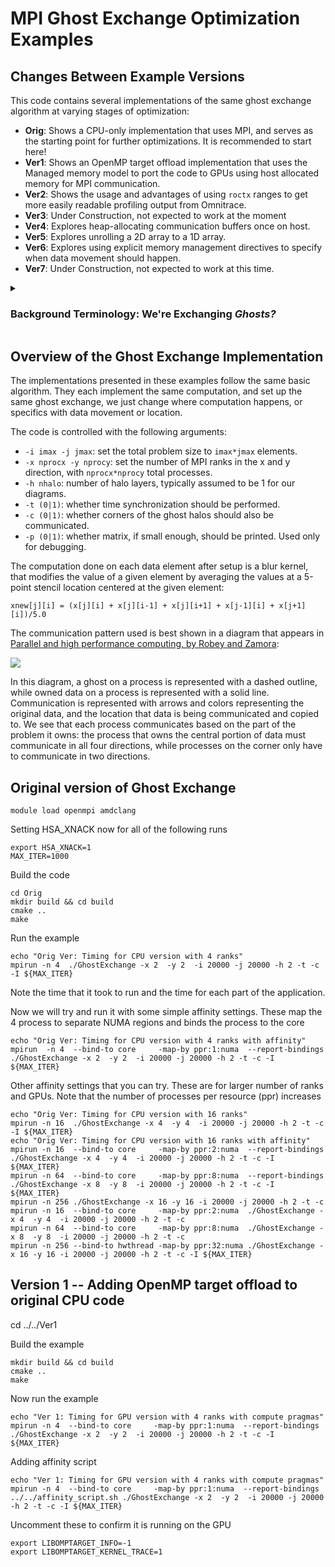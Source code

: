 # MPI Ghost Exchange Optimization Examples

## Changes Between Example Versions
This code contains several implementations of the same ghost exchange algorithm at varying stages 
of optimization:
- **Orig**: Shows a CPU-only implementation that uses MPI, and serves as the starting point for further optimizations. It is recommended to start here!
- **Ver1**: Shows an OpenMP target offload implementation that uses the Managed memory model to port the code to GPUs using host allocated memory for MPI communication.
- **Ver2**: Shows the usage and advantages of using `roctx` ranges to get more easily readable profiling output from Omnitrace.
- **Ver3**: Under Construction, not expected to work at the moment
- **Ver4**: Explores heap-allocating communication buffers once on host.
- **Ver5**: Explores unrolling a 2D array to a 1D array.
- **Ver6**: Explores using explicit memory management directives to specify when data movement should happen.
- **Ver7**: Under Construction, not expected to work at this time.

<details>
<summary><h3>Background Terminology: We're Exchanging <i>Ghosts?</i></h3></summary>
<h4>Problem Decomposition</h4>
In a context where the problem we're trying to solve is spread across many compute resources, 
it is usually inefficient to store the entire data set on every compute node working to solve our problem.
Thus, we "chop up" the problem into small pieces we assign to each node working on our problem.
Typically, this is referred to as a <b>problem decomposition</b>.<br/>
<h4>Ghosts, and Their Halos</h4>
In problem decompositions, we may still need compute nodes to be aware of the work that other nodes 
are currently doing, so we add an extra layer of data, referred to as a <b>halo</b> of <b>ghosts</b>.
This region of extra data can also be referred to as a <b>domain boundary</b>, as it is the <b>boundary</b> 
of the compute node's owned <b>domain</b> of data.
We call it a <b>halo</b> because typically we need to know all the updates happening in the region surrounding a single compute node's data. 
These values are called <b>ghosts</b> because they aren't really there: ghosts represent data another
 compute node controls, and the ghost values are usually set unilaterally through communication 
between compute nodes. 
This ensures each compute node has up-to-date values from the node that owns the underlying data.
These updates can also be called <b>ghost exchanges</b>.
</details>

## Overview of the Ghost Exchange Implementation
The implementations presented in these examples follow the same basic algorithm.
They each implement the same computation, and set up the same ghost exchange, we just change where computation happens, or specifics with data movement or location. 

The code is controlled with the following arguments:
- `-i imax -j jmax`: set the total problem size to `imax*jmax` elements.
- `-x nprocx -y nprocy`: set the number of MPI ranks in the x and y direction, with `nprocx*nprocy` total processes.
- `-h nhalo`: number of halo layers, typically assumed to be 1 for our diagrams.
- `-t (0|1)`: whether time synchronization should be performed.
- `-c (0|1)`: whether corners of the ghost halos should also be communicated.
- `-p (0|1)`: whether matrix, if small enough, should be printed. Used only for debugging.

The computation done on each data element after setup is a blur kernel, that modifies the value of a
given element by averaging the values at a 5-point stencil location centered at the given element:

`xnew[j][i] = (x[j][i] + x[j][i-1] + x[j][i+1] + x[j-1][i] + x[j+1][i])/5.0`

The communication pattern used is best shown in a diagram that appears in [Parallel and high performance computing, by Robey and Zamora](https://www.manning.com/books/parallel-and-high-performance-computing):
<p>
<img src="ghost_exchange2.png" \>
</p>
In this diagram, a ghost on a process is represented with a dashed outline, while owned data on a process is represented with a solid line. Communication is represented with arrows and colors representing the original data, and the location that data is being communicated and copied to. We see that each process communicates based on the part of the problem it owns: the process that owns the central portion of data must communicate in all four directions, while processes on the corner only have to communicate in two directions.


## Original version of Ghost Exchange

```
module load openmpi amdclang
```

Setting HSA_XNACK now for all of the following runs

```
export HSA_XNACK=1
MAX_ITER=1000
```
Build the code

```
cd Orig
mkdir build && cd build
cmake ..
make
```

Run the example

```
echo "Orig Ver: Timing for CPU version with 4 ranks"
mpirun -n 4  ./GhostExchange -x 2  -y 2  -i 20000 -j 20000 -h 2 -t -c -I ${MAX_ITER}
```

Note the time that it took to run and the time for each part of the application.

Now we will try and run it with some simple affinity settings. These map the 4 process to separate NUMA regions and binds the process to the core

```
echo "Orig Ver: Timing for CPU version with 4 ranks with affinity"
mpirun  -n 4  --bind-to core     -map-by ppr:1:numa  --report-bindings ./GhostExchange -x 2  -y 2  -i 20000 -j 20000 -h 2 -t -c -I ${MAX_ITER}
```

Other affinity settings that you can try. These are for larger number of ranks and GPUs. Note that the number of processes per resource (ppr)
increases 

```
echo "Orig Ver: Timing for CPU version with 16 ranks"
mpirun -n 16  ./GhostExchange -x 4  -y 4  -i 20000 -j 20000 -h 2 -t -c -I ${MAX_ITER}
echo "Orig Ver: Timing for CPU version with 16 ranks with affinity"
mpirun -n 16  --bind-to core     -map-by ppr:2:numa  --report-bindings ./GhostExchange -x 4  -y 4  -i 20000 -j 20000 -h 2 -t -c -I ${MAX_ITER}
mpirun -n 64  --bind-to core     -map-by ppr:8:numa  --report-bindings ./GhostExchange -x 8  -y 8  -i 20000 -j 20000 -h 2 -t -c -I ${MAX_ITER}
mpirun -n 256 ./GhostExchange -x 16 -y 16 -i 20000 -j 20000 -h 2 -t -c
mpirun -n 16  --bind-to core     -map-by ppr:2:numa  ./GhostExchange -x 4  -y 4  -i 20000 -j 20000 -h 2 -t -c
mpirun -n 64  --bind-to core     -map-by ppr:8:numa  ./GhostExchange -x 8  -y 8  -i 20000 -j 20000 -h 2 -t -c
mpirun -n 256 --bind-to hwthread -map-by ppr:32:numa ./GhostExchange -x 16 -y 16 -i 20000 -j 20000 -h 2 -t -c -I ${MAX_ITER}
```

## Version 1 -- Adding OpenMP target offload to original CPU code

cd ../../Ver1

Build the example

```
mkdir build && cd build
cmake ..
make
```

Now run the example

```
echo "Ver 1: Timing for GPU version with 4 ranks with compute pragmas"
mpirun -n 4  --bind-to core     -map-by ppr:1:numa  --report-bindings ./GhostExchange -x 2  -y 2  -i 20000 -j 20000 -h 2 -t -c -I ${MAX_ITER}
```

Adding affinity script

```
echo "Ver 1: Timing for GPU version with 4 ranks with compute pragmas"
mpirun -n 4  --bind-to core     -map-by ppr:1:numa  --report-bindings ../../affinity_script.sh ./GhostExchange -x 2  -y 2  -i 20000 -j 20000 -h 2 -t -c -I ${MAX_ITER}
```

Uncomment these to confirm it is running on the GPU

```
export LIBOMPTARGET_INFO=-1
export LIBOMPTARGET_KERNEL_TRACE=1
```

